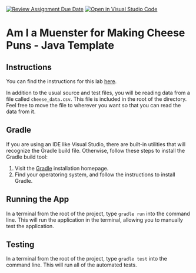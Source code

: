 [![Review Assignment Due Date](https://classroom.github.com/assets/deadline-readme-button-22041afd0340ce965d47ae6ef1cefeee28c7c493a6346c4f15d667ab976d596c.svg)](https://classroom.github.com/a/4bFnz5L_)
[![Open in Visual Studio Code](https://classroom.github.com/assets/open-in-vscode-2e0aaae1b6195c2367325f4f02e2d04e9abb55f0b24a779b69b11b9e10269abc.svg)](https://classroom.github.com/online_ide?assignment_repo_id=16374255&assignment_repo_type=AssignmentRepo)
# Am I a Muenster for Making Cheese Puns - Java Template

## Instructions

You can find the instructions for this lab [here](https://cyrusvandrevala.com/teaching/csc/214/labs/am-i-a-muenster-for-making-cheese-puns.html).

In addition to the usual source and test files, you will be reading data from a file called `cheese_data.csv`. This file is included in the root of the directory. Feel free to move the file to wherever you want so that you can read the data from it.

## Gradle

If you are using an IDE like Visual Studio, there are built-in utilities that will recognize the Gradle build file. Otherwise, follow these steps to install the Gradle build tool:

1. Visit the [Gradle](https://gradle.org/install/) installation homepage.
2. Find your operatoring system, and follow the instructions to install Gradle.

## Running the App

In a terminal from the root of the project, type `gradle run` into the command line. This will run the application in the terminal, allowing you to manually test the application.

## Testing

In a terminal from the root of the project, type `gradle test` into the command line. This will run all of the automated tests.
